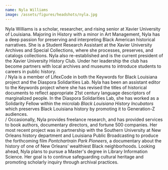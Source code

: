 ```yaml
---
name: Nyla Williams
image: /assets/figures/headshots/nyla.jpg
---
```

Nyla Williams is a scholar, researcher, and rising senior at Xavier University of Louisiana. Majoring in History with a minor in Art Management, Nyla has a deep passion for preserving and interpreting Black American historical narratives. She is a Student Research Assistant at the Xavier University Archives and Special Collections, where she processes, preserves, and catalogs collections. Nyla also re-established and is the current president of the Xavier University History Club. Under her leadership the club has become partners with local archives and museums to introduce students to careers in public history.  
/
Nyla is a member of LifexCode in both the Keywords for Black Louisiana project and the Diaspora Solidarities Lab. Nyla has been an assistant editor to the Keywords project where she has revised the titles of historical documents to reflect appropriate 21st century language descriptors of marginalized people. In the Diaspora Solidarities Lab, she has worked as a Solidarity Fellow within the microlab *Black Louisiana History Incubators* which preserves Black Louisiana history by promoting it to Generation-Z audiences.  
/
Occasionally, Nyla provides freelance research, and has provided services to book authors, documentary directors, and fortune 500 companies. Her most recent project was in partnership with the Southern University at New Orleans history department and Louisiana Public Broadcasting to produce the forthcoming film *Pontchartrain Park Pioneers*, a documentary about the history of one of New Orleans’ wealthiest Black neighborhoods.
Looking ahead, Nyla plans to pursue a Master's degree in Library Information Science. Her goal is to continue safeguarding cultural heritage and promoting scholarly inquiry through archival practices.
